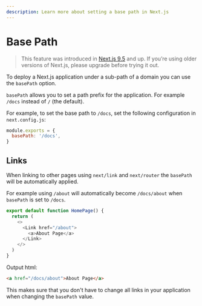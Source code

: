 ```yaml
---
description: Learn more about setting a base path in Next.js
---
```


# Base Path

> This feature was introduced in [Next.js 9.5](https://nextjs.org/blog/next-9-5) and up. If you’re using older versions of Next.js, please upgrade before trying it out.

To deploy a Next.js application under a sub-path of a domain you can use the `basePath` option.

`basePath` allows you to set a path prefix for the application. For example `/docs` instead of `/` (the default).

For example, to set the base path to `/docs`, set the following configuration in `next.config.js`:

```js
module.exports = {
  basePath: '/docs',
}
```

## Links

When linking to other pages using `next/link` and `next/router` the `basePath` will be automatically applied.

For example using `/about` will automatically become `/docs/about` when `basePath` is set to `/docs`.

```js
export default function HomePage() {
  return (
    <>
      <Link href="/about">
        <a>About Page</a>
      </Link>
    </>
  )
}
```

Output html:

```html
<a href="/docs/about">About Page</a>
```

This makes sure that you don't have to change all links in your application when changing the `basePath` value.
